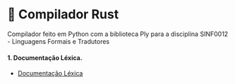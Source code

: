 # 🦀 Compilador Rust
Compilador feito em Python com a biblioteca Ply para a disciplina SINF0012 - Linguagens Formais e Tradutores

#### 1. Documentação Léxica.
- [Documentação Léxica](https://github.com/CleomadsonMedeiros/Linguagem-Block/blob/main/lexico.md)